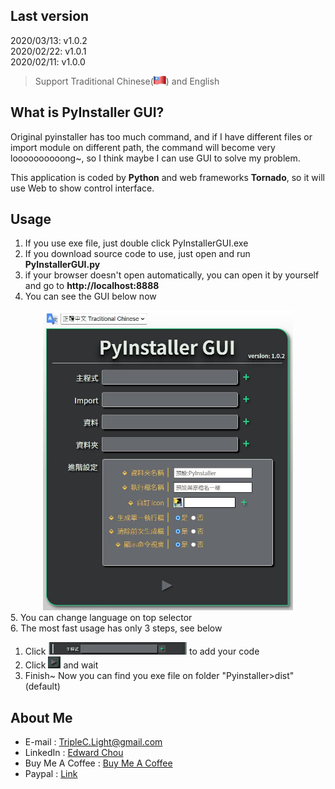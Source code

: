 ## Last version
2020/03/13: v1.0.2<br>
2020/02/22: v1.0.1<br>
2020/02/11: v1.0.0
>Support Traditional Chinese(<img src="https://github.com/TripleC-Light/PyInstallerGUI/blob/master/image/flag.png" width=20>) and English
## What is PyInstaller GUI?
Original pyinstaller has too much command, and if I have different files or import module on different path, the command will become very loooooooooong~, so I think maybe I can use GUI to solve my problem.

This application is coded by **Python** and web frameworks **Tornado**, so it will use Web to show control interface.

## Usage
1. If you use exe file, just double click PyInstallerGUI.exe
2. If you download source code to use, just open and run **PyInstallerGUI.py**
3. if your browser doesn't open automatically, you can open it by yourself and go to **http://localhost:8888**
4. You can see the GUI below now
<center><img src="https://github.com/TripleC-Light/PyInstallerGUI/blob/master/image/GUI.jpg" width=400></center>
5. You can change language on top selector 
<br>6. The most fast usage has only 3 steps, see below

  1. Click <img src="https://github.com/TripleC-Light/PyInstallerGUI/blob/master/image/addMainCode.jpg" height=20> to add your code
  2. Click <img src="https://github.com/TripleC-Light/PyInstallerGUI/blob/master/image/start.jpg" width=20> and wait
  3. Finish~ Now you can find you exe file on folder "Pyinstaller>dist"(default)


## About Me
 - E-mail : TripleC.Light@gmail.com
 - LinkedIn : [Edward Chou](https://www.linkedin.com/in/edward-chou-42058912a)
 - Buy Me A Coffee : [Buy Me A Coffee](https://www.buymeacoffee.com/YrFKPo2)
 - Paypal : [Link](https://www.paypal.me/TripleCLight?locale.x=zh_TW)
 
